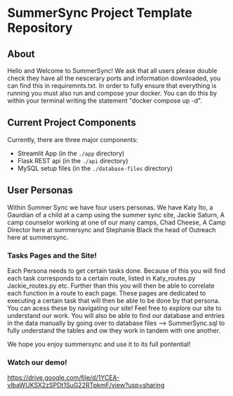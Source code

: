 # SummerSync Project Template Repository

## About

Hello and Welcome to SummerSync! We ask that all users please double check they have all the nescerary ports and information downloaded, you can find this in requiremnts.txt. In order to fully ensure that everything is running you must also run and compose your docker. You can do this by within your terminal writing the statement "docker compose up -d".

## Current Project Components

Currently, there are three major components:
- Streamlit App (in the `./app` directory)
- Flask REST api (in the `./api` directory)
- MySQL setup files (in the `./database-files` directory)

## User Personas

Within Summer Sync we have four users personas. We have Katy Ito, a Gaurdian of a child at a camp using the summer sync site, Jackie Saturn, A camp counselor working at one of our many camps, Chad Cheese, A Camp Director here at summersync and Stephanie Black the head of Outreach here at summersync. 

### Tasks Pages and the Site!

Each Persona needs to get certain tasks done. Because of this you will find each task corresponds to a certain route, listed in Katy_routes.py Jackie_routes.py etc. Further than this you will then be able to correlate each function in a route to each page. These pages are dedicated to executing a certain task that will then be able to be done by that persona. You can acess these by navigating our site! Feel free to explore our site to understand our work. You will also be able to find our database and entries in the data manually by going over to database files --> SummerSync.sql to fully understand the tables and ow they work in tandem with one another. 

We hope you enjoy summersync and use it to its full pontential! 

### Watch our demo!
https://drive.google.com/file/d/1YCEA-vlbaWUKSX2zSPDt1SuG22RTpkmF/view?usp=sharing
